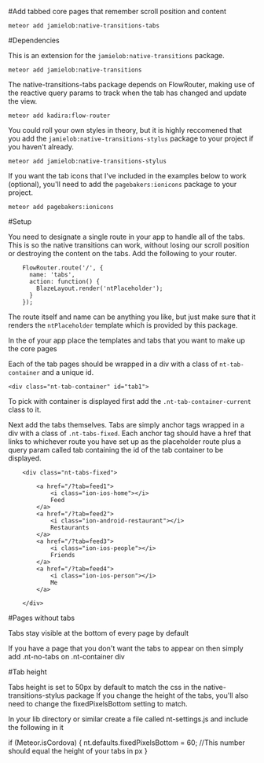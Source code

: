 #Add tabbed core pages that remember scroll position and content

```meteor add jamielob:native-transitions-tabs```

#Dependencies

This is an extension for the `jamielob:native-transitions` package.

```meteor add jamielob:native-transitions```

The native-transitions-tabs package depends on FlowRouter, making use of the reactive query params to track when the tab has changed and update the view. 

```meteor add kadira:flow-router```

You could roll your own styles in theory, but it is highly reccomened that you add the `jamielob:native-transitions-stylus` package to your project if you haven't already.

```meteor add jamielob:native-transitions-stylus```

If you want the tab icons that I've included in the examples below to work (optional), you'll need to add the `pagebakers:ionicons` package to your project.

```meteor add pagebakers:ionicons```


#Setup

You need to designate a single route in your app to handle all of the tabs.  This is so the native transitions can work, without losing our scroll position or destroying the content on the tabs.   Add the following to your router.

```
	FlowRouter.route('/', {
      name: 'tabs',
      action: function() {
        BlazeLayout.render('ntPlaceholder');
      }
    });
```

The route itself and name can be anything you like, but just make sure that it renders the `ntPlaceholder` template which is provided by this package.

In the <body> of your app place the templates and tabs that you want to make up the core pages

Each of the tab pages should be wrapped in a div with a class of `nt-tab-container` and a unique id.

```<div class="nt-tab-container" id="tab1">```

To pick with container is displayed first add the `.nt-tab-container-current` class to it.

Next add the tabs themselves.  Tabs are simply anchor tags wrapped in a div with a class of `.nt-tabs-fixed`.  Each anchor tag should have a href that links to whichever route you have set up as the placeholder route plus a query param called tab containing the id of the tab container to be displayed. 

```
	<div class="nt-tabs-fixed">
		
	    <a href="/?tab=feed1">
			<i class="ion-ios-home"></i>
			Feed
		</a>
		<a href="/?tab=feed2">
			<i class="ion-android-restaurant"></i>
			Restaurants
		</a>
		<a href="/?tab=feed3">
			<i class="ion-ios-people"></i>
			Friends
		</a>
		<a href="/?tab=feed4">
			<i class="ion-ios-person"></i>
			Me
		</a>
	   
	</div>
```


#Pages without tabs

Tabs stay visible at the bottom of every page by default

If you have a page that you don't want the tabs to appear on then simply add
.nt-no-tabs on .nt-container div


#Tab height

Tabs height is set to 50px by default to match the css in the native-transitions-stylus package
If you change the height of the tabs, you'll also need to change the fixedPixelsBottom setting to match.

In your lib directory or similar create a file called nt-settings.js and include the following in it

if (Meteor.isCordova) {
	nt.defaults.fixedPixelsBottom = 60;  //This number should equal the height of your tabs in px
}


